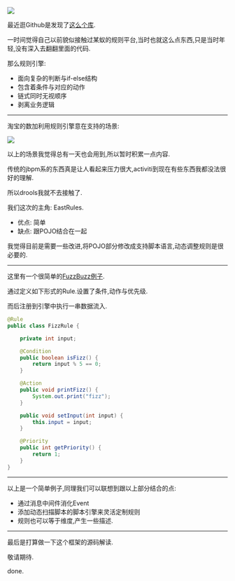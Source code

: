 ![](https://o4dyfn0ef.qnssl.com/image/2017-02-21-what_is_rule_engine.png?imageView2/2/h/300) 

最近逛Github是发现了[这么个库](https://github.com/EasyRules/easyrules). 

一时间觉得自己以前貌似接触过某蚁的规则平台,当时也就这么点东西,只是当时年轻,没有深入去翻翻里面的代码. 

那么规则引擎: 

- 面向复杂的判断与if-else结构
- 包含着条件与对应的动作
- 链式同时无视顺序
- 剥离业务逻辑

- - - - -- 

淘宝的数加利用规则引擎意在支持的场景: 

![](https://o4dyfn0ef.qnssl.com/image/2017-02-21-6bb6c6ec26d663556aabcaf721de6e39_b.png?imageView2/2/h/300) 

以上的场景我觉得总有一天也会用到,所以暂时积累一点内容. 

传统的jbpm系的东西真是让人看起来压力很大,activiti到现在有些东西我都没法很好的理解. 

所以drools我就不去接触了. 

我们这次的主角: EastRules. 

- 优点: 简单
- 缺点: 跟POJO结合在一起

我觉得目前是需要一些改进,将POJO部分修改成支持脚本语言,动态调整规则是很必要的. 
 
- - - - ---

这里有一个很简单的[FuzzBuzz例子](http://www.easyrules.org/tutorials/fizzbuzz-tutorial.html). 

通过定义如下形式的Rule.设置了条件,动作与优先级. 

而后注册到引擎中执行一串数据流入. 

```java
@Rule
public class FizzRule {

    private int input;

    @Condition
    public boolean isFizz() {
        return input % 5 == 0;
    }

    @Action
    public void printFizz() {
        System.out.print("fizz");
    }

    public void setInput(int input) {
        this.input = input;
    }

    @Priority
    public int getPriority() {
        return 1;
    }
}
```
- - - - - 

以上是一个简单例子,同理我们可以联想到跟以上部分结合的点: 

- 通过消息中间件消化Event
- 添加动态扫描脚本的脚本引擎来灵活定制规则
- 规则也可以等于维度,产生一些描述. 

- - - - -- 

最后是打算做一下这个框架的源码解读. 

敬请期待. 

done. 
